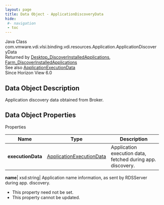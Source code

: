 ```yaml
---
layout: page
title: Data Object - ApplicationDiscoveryData
hide:
 #- navigation
 - toc
---
```






Java Class
    com.vmware.vdi.vlsi.binding.vdi.resources.Application.ApplicationDiscoveryData  
Returned by
     [Desktop_DiscoverInstalledApplications](vdi.resources.Desktop.md#discoverInstalledApplications), [Farm_DiscoverInstalledApplications](vdi.resources.Farm.md#discoverInstalledApplications)  
See also
     [ApplicationExecutionData](vdi.resources.Application.ApplicationExecutionData.md)  
Since 
    Horizon View 6.0

## Data Object Description 

Application discovery data obtained from Broker. 

## Data Object Properties

Properties

Name |  Type |  Description   
---|---|---  
**executionData**| [ApplicationExecutionData](vdi.resources.Application.ApplicationExecutionData.md)|  Application execution data, fetched during app. discovery.   
  
**name**|  xsd:string|  Application name information, as sent by RDSServer during app. discovery.   


* This property need not be set.
* This property cannot be updated.

  
  
  
  
  
  

